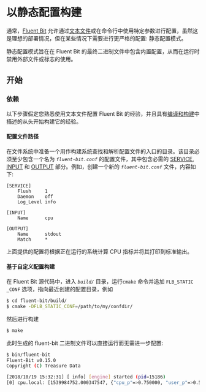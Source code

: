 # 以静态配置构建

通常，[Fluent Bit](https://fluentbit.io) 允许通过[文本文件](../../administration/configuring-fluent-bit/configuration-file.md)或在命令行中使用特定参数进行配置，虽然这是理想的部署情况，但在某些情况下需要进行更严格的配置: 静态配置模式。

静态配置模式旨在在 Fluent Bit 的最终二进制文件中包含内置配置，从而在运行时禁用外部文件或标志的使用。

## 开始 <a id="getting-started"></a>

### 依赖 <a id="requirements"></a>

以下步骤假定您熟悉使用文本文件配置 Fluent Bit 的经验，并且具有[编译和构建](build-and-install.md)中描述的从头开始构建它的经验。

#### 配置文件路径 <a id="configuration-directory"></a>

在文件系统中准备一个用作构建系统查找和解析配置文件的入口的目录。该目录必须至少包含一个名为 _`fluent-bit.conf`_ 的配置文件，其中包含必需的 [SERVICE](../../administration/configuring-fluent-bit/configuration-file.md#config_section), [INPUT](../../administration/configuring-fluent-bit/configuration-file.md#config_input) 和 [OUTPUT](../../administration/configuring-fluent-bit/configuration-file.md#config_output) 部分。例如，创建一个新的 _`fluent-bit.conf`_ 文件，内容如下:

```text
[SERVICE]
    Flush     1
    Daemon    off
    Log_Level info

[INPUT]
    Name      cpu

[OUTPUT]
    Name      stdout
    Match     *
```

上面提供的配置将根据正在运行的系统计算 CPU 指标并将其打印到标准输出。

#### 基于自定义配置构建 <a id="build-with-custom-configuration"></a>

在 Fluent Bit 源代码中，进入 _`build/`_ 目录，运行`cmake` 命令并追加 `FLB_STATIC _CONF` 选项，指向最近创建的配置目录，例如

```bash
$ cd fluent-bit/build/
$ cmake -DFLB_STATIC_CONF=/path/to/my/confdir/
```

然后进行构建

```bash
$ make
```

此时生成的 fluent-bit 二进制文件可以直接运行而无需进一步配置:

```bash
$ bin/fluent-bit
Fluent-Bit v0.15.0
Copyright (C) Treasure Data

[2018/10/19 15:32:31] [ info] [engine] started (pid=15186)
[0] cpu.local: [1539984752.000347547, {"cpu_p"=>0.750000, "user_p"=>0.500000, "system_p"=>0.250000, "cpu0.p_cpu"=>1.000000, "cpu0.p_user"=>1.000000, "cpu0.p_system"=>0.000000, "cpu1.p_cpu"=>0.000000, "cpu1.p_user"=>0.000000, "cpu1.p_system"=>0.000000, "cpu2.p_cpu"=>0.000000, "cpu2.p_user"=>0.000000, "cpu2.p_system"=>0.000000, "cpu3.p_cpu"=>1.000000, "cpu3.p_user"=>1.000000, "cpu3.p_system"=>0.000000}]
```

